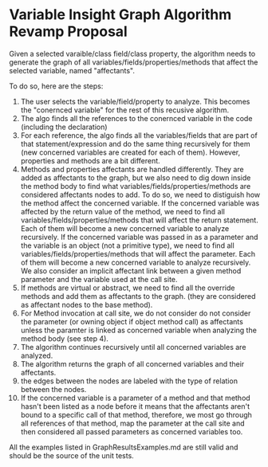 # Variable Insight Graph Algorithm Revamp Proposal

Given a selected varaible/class field/class property, the algorithm needs to generate the graph of all variables/fields/properties/methods that affect the selected variable, named "affectants".

To do so, here are the steps:
1. The user selects the variable/field/property to analyze. This becomes the "conernced variable" for the rest of this recusive algorithm.
2. The algo finds all the references to the conernced variable in the code (including the declaration)
3. For each reference, the algo finds all the variables/fields that are part of that statement/expression and do the same thing recursively for them (new concerned variables are created for each of them). However, properties and methods are a bit different.
4. Methods and properties affectants are handled differently. They are added as affectants to the graph, but we also need to dig down inside the method body to find what variables/fields/properties/methods are considered affectants nodes to add. To do so, we need to distiguish how the method affect the concerned variable. If the concerned variable was affected by the return value of the method, we need to find all variables/fields/properties/methods that will affect the return statement. Each of them will become a new concerned variable to analyze recursively. If the concerned variable was passed in as a parameter and the variable is an object (not a primitive type), we need to find all variables/fields/properties/methods that will affect the parameter. Each of them will become a new concerned variable to analyze recursively. We also consider an implicit affectant link between a given method parameter and the variable used at the call site.
5. If methods are virtual or abstract, we need to find all the override methods and add them as affectants to the graph. (they are considered as affectant nodes to the base method).
6. For Method invocation at call site, we do not consider do not consider the parameter (or owning object if object method call) as affectants unless the paramter is linked as concerned variable when analyzing the method body (see step 4).
7. The algorithm continues recursively until all concerned variables are analyzed.
8. The algorithm returns the graph of all concerned variables and their affectants.
9. the edges between the nodes are labeled with the type of relation between the nodes.
10. If the concerned variable is a parameter of a method and that method hasn't been listed as a node before it means that the affectants aren't bound to a specific call of that method, therefore, we most go through all references of that method, map the parameter at the call site and then considered all passed parameters as concerned variables too.

All the examples listed in GraphResultsExamples.md are still valid and should be the source of the unit tests.